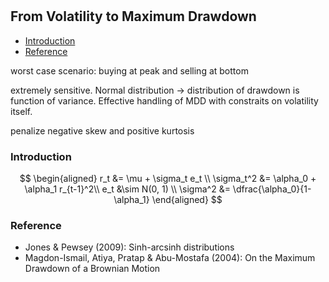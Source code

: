 #

## From Volatility to Maximum Drawdown


- [Introduction](#introduction)
- [Reference](#ref)

worst case scenario: buying at peak and selling at bottom

extremely sensitive. Normal distribution -> distribution of drawdown is function of variance. Effective handling of MDD with constraits on volatility itself. 

penalize negative skew and positive kurtosis


### Introduction <a name="introduction"></a>


$$
\begin{aligned}
r_t &= \mu + \sigma_t e_t \\
\sigma_t^2 &= \alpha_0 + \alpha_1 r_{t-1}^2\\
e_t &\sim N(0, 1) \\
\sigma^2 &= \dfrac{\alpha_0}{1-\alpha_1}
\end{aligned}
$$


### Reference <a name="ref"></a>

- Jones & Pewsey (2009): Sinh-arcsinh distributions
- Magdon-Ismail, Atiya, Pratap & Abu-Mostafa (2004): On the Maximum Drawdown of a Brownian Motion
